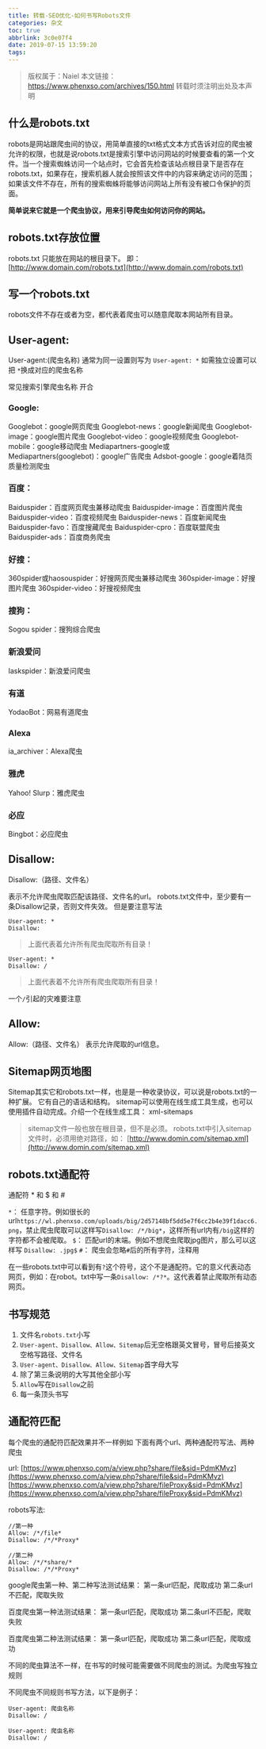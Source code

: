 ```yaml
---
title: 转载-SEO优化-如何书写Robots文件
categories: 杂文
toc: true
abbrlink: 3c0e07f4
date: 2019-07-15 13:59:20
tags:
---
```


> 版权属于：Naiel
> 本文链接：https://www.phenxso.com/archives/150.html
> 转载时须注明出处及本声明

## 什么是robots.txt
<!-- more -->
robots是网站跟爬虫间的协议，用简单直接的txt格式文本方式告诉对应的爬虫被允许的权限，也就是说robots.txt是搜索引擎中访问网站的时候要查看的第一个文件。当一个搜索蜘蛛访问一个站点时，它会首先检查该站点根目录下是否存在robots.txt，如果存在，搜索机器人就会按照该文件中的内容来确定访问的范围；如果该文件不存在，所有的搜索蜘蛛将能够访问网站上所有没有被口令保护的页面。

**简单说来它就是一个爬虫协议，用来引导爬虫如何访问你的网站。**

## robots.txt存放位置

robots.txt 只能放在网站的根目录下。
即： [http://www.domain.com/robots.txt](http://www.domain.com/robots.txt)

## 写一个robots.txt

robots文件不存在或者为空，都代表着爬虫可以随意爬取本网站所有目录。

## User\-agent:

User\-agent:(爬虫名称)
通常为同一设置则写为 `User-agent: *`
如需独立设置可以把 `*`换成对应的爬虫名称

常见搜索引擎爬虫名称 开合

### Google:

Googlebot：google网页爬虫
Googlebot\-news：google新闻爬虫
Googlebot\-image：google图片爬虫
Googlebot\-video：google视频爬虫
Googlebot\-mobile：google移动爬虫
Mediapartners\-google或Mediapartners(googlebot)：google广告爬虫
Adsbot\-google：google着陆页质量检测爬虫

### 百度：

Baiduspider：百度网页爬虫兼移动爬虫
Baiduspider\-image：百度图片爬虫
Baiduspider\-video：百度视频爬虫
Baiduspider\-news：百度新闻爬虫
Baiduspider\-favo：百度搜藏爬虫
Baiduspider\-cpro：百度联盟爬虫
Baiduspider\-ads：百度商务爬虫

### 好搜：

360spider或haosouspider：好搜网页爬虫兼移动爬虫
360spider\-image：好搜图片爬虫
360spider\-video：好搜视频爬虫

### 搜狗：

Sogou spider：搜狗综合爬虫

### 新浪爱问

Iaskspider：新浪爱问爬虫

### 有道

YodaoBot：网易有道爬虫

### Alexa

ia\_archiver：Alexa爬虫

### 雅虎

Yahoo! Slurp：雅虎爬虫

### 必应

Bingbot：必应爬虫

## Disallow:

Disallow:（路径、文件名）

表示不允许爬虫爬取匹配该路径、文件名的url。
robots.txt文件中，至少要有一条Disallow记录，否则文件失效。
但是要注意写法

```
User-agent: *
Disallow:
```

> 上面代表着允许所有爬虫爬取所有目录！

```
User-agent: *
Disallow: /
```

> 上面代表着不允许所有爬虫爬取所有目录！

一个`/`引起的灾难要注意

## Allow:

Allow:（路径、文件名）
表示允许爬取的url信息。

## Sitemap网页地图

Sitemap其实它和robots.txt一样，也是是一种收录协议，可以说是robots.txt的一种扩展。
它有自己的语话和结构。
sitemap可以使用在线生成工具生成，也可以使用插件自动完成。介绍一个在线生成工具： xml\-sitemaps

> sitemap文件一般也放在根目录，但不是必须。
> robots.txt中引入sitemap文件时，必须用绝对路径，如： [http://www.domin.com/sitemap.xml](http://www.domin.com/sitemap.xml)

## robots.txt通配符

通配符 \* 和 $ 和 #

`*`： 任意字符。例如很长的url`https://wl.phenxso.com/uploads/big/2d57148bf5dd5e7f6cc2b4e39f1dacc6.png`，禁止爬虫爬取可以这样写`Disallow: /*/big*`，这样所有url内有`/big`这样的字符都不会被爬取。
`$`： 匹配url的末端。例如不想爬虫爬取jpg图片，那么可以这样写 `Disallow: .jpg$`
`#`： 爬虫会忽略`#`后的所有字符，注释用

在一些robots.txt中可以看到有`?`这个符号，这个不是通配符。它的意义代表动态网页，例如：在robot。txt中写一条`Disallow: /*?*`。这代表着禁止爬取所有动态网页。

## 书写规范

1. 文件名`robots.txt`小写
2. `User-agent、Disallow、Allow、Sitemap`后无空格跟英文冒号，冒号后接英文空格写路径、文件名
3. `User-agent、Disallow、Allow、Sitemap`首字母大写
4. 除了第三条说明的大写其他全部小写
5. `Allow`写在`Disallow`之前
6. 每一条顶头书写

## 通配符匹配

每个爬虫的通配符匹配效果并不一样例如
下面有两个url、两种通配符写法、两种爬虫

url:
[https://www.phenxso.com/a/view.php?share/file&sid=PdmKMvz](https://www.phenxso.com/a/view.php?share/file&sid=PdmKMvz)
[https://www.phenxso.com/a/view.php?share/fileProxy&sid=PdmKMvz](https://www.phenxso.com/a/view.php?share/fileProxy&sid=PdmKMvz)

robots写法:

```
//第一种
Allow: /*/file*
Disallow: /*/*Proxy*

//第二种
Allow: /*/*share/*
Disallow: /*/*Proxy*
```

google爬虫第一种、第二种写法测试结果：
第一条url匹配，爬取成功
第二条url不匹配，爬取失败

百度爬虫第一种法测试结果：
第一条url匹配，爬取成功
第二条url不匹配，爬取失败

百度爬虫第二种法测试结果：
第一条url匹配，爬取成功
第二条url匹配，爬取成功

不同的爬虫算法不一样，在书写的时候可能需要做不同爬虫的测试。为爬虫写独立规则

不同爬虫不同规则书写方法，以下是例子：

```
User-agent: 爬虫名称
Disallow: /

User-agent: 爬虫名称
Disallow: /
```

